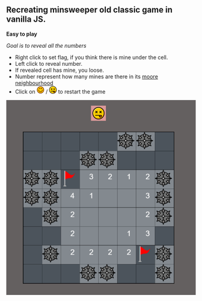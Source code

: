 ## Recreating minsweeper old classic game in vanilla JS.

**Easy to play**

*Goal is to reveal all the numbers*
- Right click to set flag, if you think there is mine under the cell.
- Left click to reveal number.
- If revealed cell has mine, you loose.
- Number represent how many mines are there in its [moore neighbourhood](https://en.wikipedia.org/wiki/Moore_neighborhood)
- Click on <img src="./assets/smily.png" width="20" /> / <img src="./assets/dead.png" width="20" /> to restart the game

![alt text](./assets/board.png "Minesweeper board")